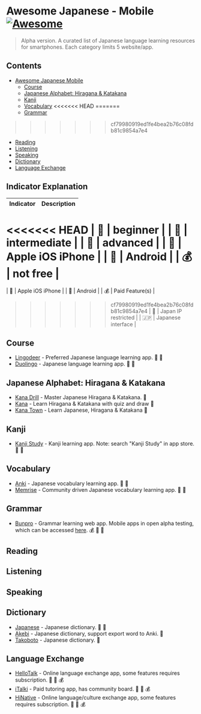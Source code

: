 # Awesome Japanese - Mobile [![Awesome](https://cdn.rawgit.com/sindresorhus/awesome/d7305f38d29fed78fa85652e3a63e154dd8e8829/media/badge.svg)](https://github.com/sindresorhus/awesome)

> Alpha version. A curated list of Japanese language learning resources for smartphones. Each category limits 5 website/app.

## Contents

- [Awesome Japanese Mobile](#awesome-japanese)
  - [Course](#course)
  - [Japanese Alphabet: Hiragana & Katakana](#japanese-alphabet)
  - [Kanji](#kanji)
  - [Vocabulary](#vocabulary)
<<<<<<< HEAD
=======
  - [Grammar](#grammar)
>>>>>>> cf79980919ed1fe4bea2b76c08fdb81c9854a7e4
  - [Reading](#reading)
  - [Listening](#listening)
  - [Speaking](#speaking)
  - [Dictionary](#dictionary)
  - [Language Exchange](#language-exchange)

## Indicator Explanation

| Indicator   | Description         |
| ----------- | ------------------- |
<<<<<<< HEAD
| :baby:      | beginner            |
| :man:       | intermediate        |
| :older_man: | advanced            |
| :apple:     | Apple iOS iPhone    |
| :robot:     | Android             |
| :moneybag:  | not free            |
=======
| :apple:     | Apple iOS iPhone    |
| :robot:     | Android             |
| :moneybag:  | Paid Feature(s)     |
>>>>>>> cf79980919ed1fe4bea2b76c08fdb81c9854a7e4
| :japan:     | Japan IP restricted |
| :jp:        | Japanese interface  |

## Course

- [Lingodeer](https://www.lingodeer.com) - Preferred Japanese language learning app. :apple: :robot:
- [Duolingo](https://www.duolingo.com) - Japanese language learning app. :apple: :robot:

## Japanese Alphabet: Hiragana & Katakana

- [Kana Drill](https://apps.apple.com/us/app/kana-drill/id1208009110) - Master Japanese Hiragana & Katakana. :apple:
- [Kana](https://apps.apple.com/us/app/kana-hiragana-and-katakana/id1454200955) - Learn Hiragana & Katakana with quiz and draw :apple:
- [Kana Town](https://play.google.com/store/apps/details?id=fr.koridev.kanatown) - Learn Japanese, Hiragana & Katakana :robot:

## Kanji

- [Kanji Study](https://mindtwisted.com/) - Kanji learning app. Note: search "Kanji Study" in app store. :apple: :robot:

## Vocabulary

- [Anki](https://apps.ankiweb.net/) - Japanese vocabulary learning app. :apple: :robot:
- [Memrise](https://www.memrise.com/) - Community driven Japanese vocabulary learning app. :apple: :robot:

## Grammar

- [Bunpro](https://bunpro.jp/) - Grammar learning web app. Mobile apps in open alpha testing, which can be accessed [here](https://bunpro.jp/apps). :moneybag: :apple: :robot:

## Reading

## Listening

## Speaking

## Dictionary

- [Japanese](https://www.japaneseapp.com/) - Japanese dictionary. :apple: :robot:
- [Akebi](https://play.google.com/store/apps/details?id=com.craxic.akebifree) - Japanese dictionary, support export word to Anki. :robot:
- [Takoboto](https://play.google.com/store/apps/details?id=jp.takoboto&hl=en_US&gl=US) - Japanese dictionary. :robot:

## Language Exchange

- [HelloTalk](https://www.hellotalk.com) - Online language exchange app, some features requires subscription. :apple: :robot: :moneybag:
- [iTalki](https://italki.com) - Paid tutoring app, has community board. :apple: :robot: :moneybag:
- [HiNative](https://www.hinative.com) - Online language/culture exchange app, some features requires subscription. :apple: :robot: :moneybag:
